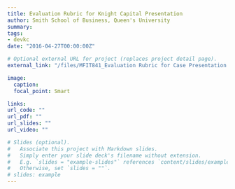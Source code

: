 ```yaml
---
title: Evaluation Rubric for Knight Capital Presentation
author: Smith School of Business, Queen's University 
summary: 
tags:
- devkc
date: "2016-04-27T00:00:00Z"

# Optional external URL for project (replaces project detail page).
external_link: "/files/MFIT841_Evaluation Rubric for Case Presentation.pdf"

image:
  caption: 
  focal_point: Smart

links:
url_code: ""
url_pdf: ""
url_slides: ""
url_video: ""

# Slides (optional).
#   Associate this project with Markdown slides.
#   Simply enter your slide deck's filename without extension.
#   E.g. `slides = "example-slides"` references `content/slides/example-slides.md`.
#   Otherwise, set `slides = ""`.
# slides: example
---
```


